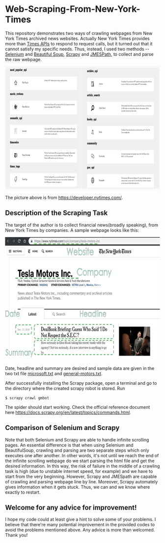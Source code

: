 # Web-Scraping-From-New-York-Times

This repository demonstrates two ways of crawling webpages from  New York Times archived news websites. 
Actually New York Times provides more than [Times APIs](https://developer.nytimes.com/) to respond to request calls, but it turned out that it cannot satisfy my specific needs. Thus, instead, I used two methods -- [Selenium](https://selenium-python.readthedocs.io/) and [Beautiful Soup](https://www.crummy.com/software/BeautifulSoup/bs4/doc/), [Scrapy](https://scrapy.org/) and [JMESPath](http://jmespath.org/), to collect and parse the raw webpage. 


<img src = "New York Times APIs At A Glance.png" height = "400">


The picture above is from https://developer.nytimes.com/.

## Description of the Scraping Task
The target of the author is to collect financial news(broadly speaking), from New York Times by companies. A sample webpage looks like this:


<img src = "Sample Webpage.jpg" height = "400">


Date, headline and summary are desired and sample data are given in the two txt file [microsoft.txt](../blob/master/microsoft.txt) and [general-motors.txt](../blob/master/general-motors.txt).

After successfully installing the Scrapy package, open a terminal and go to the directory where the created scrapy robot is stored. Run 
```
$ scrapy crawl gmbot
```
The spider should start working. Check the official reference document here https://docs.scrapy.org/en/latest/topics/commands.html.

## Comparison of Selenium and Scrapy

Note that both Selenium and Scrapy are able to handle infinite scrolling pages. An essential difference is that when using Selenium and BeautifulSoup, crawling and parsing are two separate steps which only executes one after another. In other words, it's not until we reach the end of the infinite scrolling webpage do we start parsing the html file and get the desired information. In this way, the risk of failure in the middle of a crawling task is high (due to unstable internet speed, for example) and we have to start from the very beginning. However, Scrapy and JMESpath are capable of crawling and parsing webpage line by line. Moreover, Scrapy automately gives information when it gets stuck. Thus, we can and we know where exactly to restart. 


## Welcome for any advice for improvement!
I hope my code could at least give a hint to solve some of your problems.
I believe that there're many potential improvement in the provided codes to avoid the problems mentioned above. 
Any advice is more than welcomed. Thank you!

